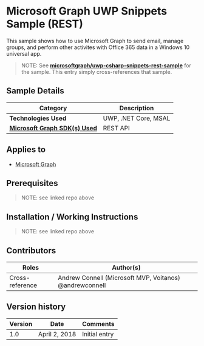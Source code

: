 # Microsoft Graph UWP Snippets Sample (REST)

This sample shows how to use Microsoft Graph to send email, manage groups, and perform other activites with Office 365 data in a Windows 10 universal app.

> NOTE: See **[microsoftgraph/uwp-csharp-snippets-rest-sample](https://github.com/microsoftgraph/uwp-csharp-snippets-rest-sample)** for the sample. This entry simply cross-references that sample.

## Sample Details

|               Category               |     Description      |
| ------------------------------------ | -------------------- |
| **Technologies Used**                | UWP, .NET Core, MSAL |
| **[Microsoft Graph SDK(s) Used][1]** | REST API             |

## Applies to

* [Microsoft Graph](https://developer.microsoft.com/en-us/graph)

## Prerequisites

> NOTE: see linked repo above

## Installation / Working Instructions

> NOTE: see linked repo above

## Contributors

|      Roles      |                        Author(s)                        |
| --------------- | ------------------------------------------------------- |
| Cross-reference | Andrew Connell (Microsoft MVP, Voitanos) @andrewconnell |

## Version history

| Version |     Date      |   Comments    |
| ------- | ------------- | ------------- |
| 1.0     | April 2, 2018 | Initial entry |

[1]: https://developer.microsoft.com/en-us/graph/code-samples-and-sdks